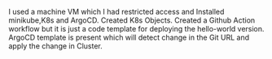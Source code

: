 I used a machine VM which I had restricted access and Installed minikube,K8s and ArgoCD. 
Created K8s Objects.
Created a Github Action workflow but it is just a code template for deploying the hello-world version.
ArgoCD template is present which will detect change in the Git URL and apply the change in Cluster.

